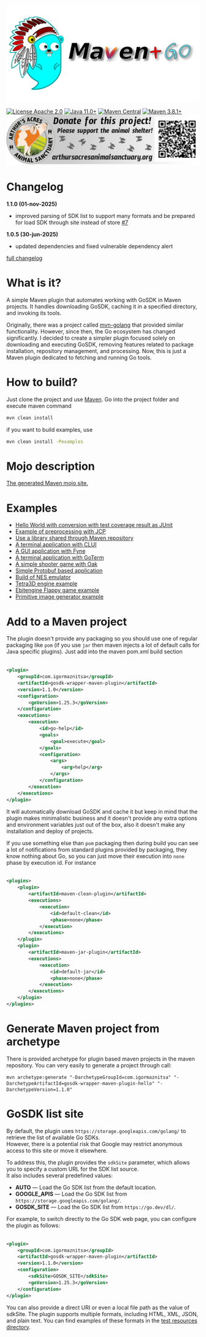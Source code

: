 ![mvn-golang](assets/git_banner.png)

[![License Apache 2.0](https://img.shields.io/badge/license-Apache%20License%202.0-green.svg)](http://www.apache.org/licenses/LICENSE-2.0)
[![Java 11.0+](https://img.shields.io/badge/java-11.0%2b-green.svg)](http://www.oracle.com/technetwork/java/javase/downloads/index.html)
[![Maven Central](https://img.shields.io/maven-central/v/com.igormaznitsa/gosdk-wrapper-maven-plugin)](http://search.maven.org/#artifactdetails|com.igormaznitsa|gosdk-wrapper-maven-plugin|1.1.0|jar)
[![Maven 3.8.1+](https://img.shields.io/badge/maven-3.8.1%2b-green.svg)](https://maven.apache.org/)   
[![Arthur's acres sanctuary donation](assets/arthur_sanctuary_banner.png)](https://www.arthursacresanimalsanctuary.org/donate)

# Changelog

__1.1.0 (01-nov-2025)__

- improved parsing of SDK list to support many formats and be prepared for load SDK through site instead of
  store [#7](https://github.com/raydac/gosdk-wrapper-maven-plugin/issues/7)

__1.0.5 (30-jun-2025)__

- updated dependencies and fixed vulnerable dependency alert

[full changelog](https://github.com/raydac/gosdk-wrapper-maven-plugin/blob/master/CHANGELOG.md)

# What is it?

A simple Maven plugin that automates working with GoSDK in Maven projects. It handles downloading GoSDK, caching it in a
specified directory, and invoking its tools.

Originally, there was a project called [mvn-golang](https://github.com/raydac/mvn-golang) that provided similar
functionality. However, since then, the Go ecosystem has changed significantly. I decided to create a simpler plugin
focused solely on downloading and executing GoSDK, removing features related to package installation, repository
management, and processing. Now, this is just a Maven plugin dedicated to fetching and running Go tools.

# How to build?

Just clone the project and use [Maven](https://maven.apache.org).
Go into the project folder and execute maven command

```bash
mvn clean install
```

if you want to build examples, use

```bash
mvn clean install -Pexamples
```

# Mojo description

[The generated Maven mojo site.](https://raydac.github.io/gosdk-wrapper-maven-plugin-site/index.html)

# Examples

- [Hello World with conversion with test coverage result as JUnit](gosdk-wrapper-maven-plugin-examples/gosdk-wrapper-maven-plugin-example-hello-world)
- [Example of preprocessing with JCP](gosdk-wrapper-maven-plugin-examples/gosdk-wrapper-maven-plugin-example-preprocessing)
- [Use a library shared through Maven repository](gosdk-wrapper-maven-plugin-examples/gosdk-wrapper-maven-plugin-example-repository)
- [A terminal application with CLUI](gosdk-wrapper-maven-plugin-examples/gosdk-wrapper-maven-plugin-example-clui)
- [A GUI application with Fyne](gosdk-wrapper-maven-plugin-examples/gosdk-wrapper-maven-plugin-example-fyne)
- [A terminal application with GoTerm](gosdk-wrapper-maven-plugin-examples/gosdk-wrapper-maven-plugin-example-goterm)
- [A simple shooter game with Oak](gosdk-wrapper-maven-plugin-examples/gosdk-wrapper-maven-plugin-example-oak-shooter)
- [Simple Protobuf based application](gosdk-wrapper-maven-plugin-examples/gosdk-wrapper-maven-plugin-example-protobuf)
- [Build of NES emulator](gosdk-wrapper-maven-plugin-examples/gosdk-wrapper-maven-plugin-exanple-nes)
- [Tetra3D engine example](gosdk-wrapper-maven-plugin-examples/gosdk-wrapper-maven-plugin-example-tetra3d)
- [Ebitengine Flappy game example](gosdk-wrapper-maven-plugin-examples/gosdk-wrapper-maven-plugin-example-ebitengine)
- [Primitive image generator example](gosdk-wrapper-maven-plugin-examples/gosdk-wrapper-maven-plugin-example-primitive)

# Add to a Maven project

The plugin doesn't provide any packaging so you should use one of regular packaging like `pom` (if you use `jar` then
maven injects a lot of default calls for Java specific plugins). Just add into the maven
pom.xml build section

```xml

<plugin>
    <groupId>com.igormaznitsa</groupId>
    <artifactId>gosdk-wrapper-maven-plugin</artifactId>
    <version>1.1.0</version>
    <configuration>
        <goVersion>1.25.3</goVersion>
    </configuration>
    <executions>
        <execution>
            <id>go-help</id>
            <goals>
                <goal>execute</goal>
            </goals>
            <configuration>
                <args>
                    <arg>help</arg>
                </args>
            </configuration>
        </execution>
    </executions>
</plugin>
```

It will automatically download GoSDK and cache it but keep in mind that the plugin makes minimalistic business and it
doesn't provide any extra options and environment variables just out of the box, also it doesn't make any installation
and deploy of projects.

If you use something else than `pom` packaging then during build you can see a lot of notifications from standard
plugins provided by packaging, they know nothing about Go,
so you can just move their execution into `none` phase by execution id.
For instance

```xml

<plugins>
    <plugin>
        <artifactId>maven-clean-plugin</artifactId>
        <executions>
            <execution>
                <id>default-clean</id>
                <phase>none</phase>
            </execution>
        </executions>
    </plugin>
    <plugin>
        <artifactId>maven-jar-plugin</artifactId>
        <executions>
            <execution>
                <id>default-jar</id>
                <phase>none</phase>
            </execution>
        </executions>
    </plugin>
</plugins>
```

# Generate Maven project from archetype

There is provided archetype for plugin based maven projects in the maven repository. You can very easily to generate a
project through call:

```shell
mvn archetype:generate "-DarchetypeGroupId=com.igormaznitsa" "-DarchetypeArtifactId=gosdk-wrapper-maven-plugin-hello" "-DarchetypeVersion=1.1.0"
```

# GoSDK list site

By default, the plugin uses `https://storage.googleapis.com/golang/` to retrieve the list of available Go SDKs.  
However, there is a potential risk that Google may restrict anonymous access to this site or move it elsewhere.

To address this, the plugin provides the `sdkSite` parameter, which allows you to specify a custom URL for the SDK list
source.  
It also includes several predefined values:

- **AUTO** — Load the Go SDK list from the default location.
- **GOOGLE_APIS** — Load the Go SDK list from `https://storage.googleapis.com/golang/`.
- **GOSDK_SITE** — Load the Go SDK list from `https://go.dev/dl/`.

For example, to switch directly to the Go SDK web page, you can configure the plugin as follows:

```xml

<plugin>
    <groupId>com.igormaznitsa</groupId>
    <artifactId>gosdk-wrapper-maven-plugin</artifactId>
    <version>1.1.0</version>
    <configuration>
        <sdkSite>GOSDK_SITE</sdkSite>
        <goVersion>1.25.3</goVersion>
    </configuration>
</plugin>
```

You can also provide a direct URI or even a local file path as the value of sdkSite. The plugin supports multiple
formats, including HTML, XML, JSON, and plain text.
You can find examples of these formats in
the [test resources directory](/gosdk-wrapper-maven-plugin/src/test/resources/sites).   